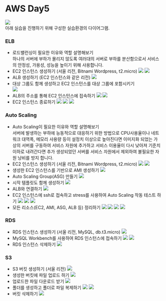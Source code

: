 # AWS Day5
![](./Day5_diagram.png)  
아래 실습을 진행하기 위해 구성한 실습환경의 다이어그램.


### ELB
- 로드밸런싱이 필요한 이유와 역할 설명해보기  
  하나의 서버에 부하가 몰리지 않도록 여러대의 서버로 부하를 분산함으로서 서비스의 안정성, 가용성, 성능을 높이기 위해 사용합니다. 
- EC2 인스턴스 생성하기 (서울 리전, Bitnami Wordpress, t2.micro)
![](../../Images/AWS/Day_5/01_Instance1.png)
![](../../Images/AWS/Day_5/02_Instance2.png)
- ALB 생성하기 (EC2 인스턴스와 같은 리전)
![](../../Images/AWS/Day_5/03_ELB.png)
- 대상 그룹도 함께 생성하고 EC2 인스턴스를 대상 그룹에 포함시키기  
![](../../Images/AWS/Day_5/04_ELB.png)
- ALB의 주소를 통해 EC2 인스턴스에 접속하기
![](../../Images/AWS/Day_5/05_ELB_Address.png)
![](../../Images/AWS/Day_5/06_ELB_Address.png)
- EC2 인스턴스 종료하기
![](../../Images/AWS/Day_5/30_Deactivate_Instances.png)
![](../../Images/AWS/Day_5/26_Delete_ELB.png)
![](../../Images/AWS/Day_5/27_Delete_ELB_Group.png)

### Auto Scaling
- Auto Scaling이 필요한 이유와 역할 설명해보기  
  서버에 발생하는 부하에 능동적으로 대응하기 위한 방법으로 CPU사용율이나 네트워크 대역폭, 메모리 사용량 등이 설정치 이상으로 높아진다면 이미지화 되었는 가상의 서버를 구동하여 서비스 자원에 추가하고 서비스 이용율이 다시 낮아져 기준치 이하로 내려간다면 추가 생성되었던 서버를 서비스 자원에서 제외하여 불필요한 자원 낭비를 방지 합니다. 
- EC2 인스턴스 생성하기 (서울 리전, Bitnami Wordpress, t2.micro)
![](../../Images/AWS/Day_5/01_Instance1.png)
![](../../Images/AWS/Day_5/02_Instance2.png)
- 생성한 EC2 인스턴스를 기반으로 AMI 생성하기
![](../../Images/AWS/Day_5/07_AMI_Create.png)
- Auto Scaling Group(ASG) 만들기
![](../../Images/AWS/Day_5/10_Auto_Scaling.png)
- 시작 템플릿도 함께 생성하기
![](../../Images/AWS/Day_5/09_Auto_Scaling.png)
- ALB와 연결하기
![](../../Images/AWS/Day_5/11_AMI_Check.png)
- EC2 인스턴스에 ssh로 접속하고 stress를 사용하여 Auto Scaling 작동 테스트 하기
![](../../Images/AWS/Day_5/12_Ready_to_Stress.png)
![](../../Images/AWS/Day_5/13_Stress.png)
![](../../Images/AWS/Day_5/14_Create_New_Intance_by_Auto_Scaling.png)
- 모든 리소스(EC2, AMI, ASG, ALB 등) 정리하기
![](../../Images/AWS/Day_5/25_Delete_AS.png)
![](../../Images/AWS/Day_5/28_Deactivate_AMI.png)
![](../../Images/AWS/Day_5/29_Unregister_Deactivated_AMI.png)
![](../../Images/AWS/Day_5/30_Deactivate_Instances.png)

### RDS
- RDS 인스턴스 생성하기 (서울 리전, MySQL, db.t3.micro)
![](../../Images/AWS/Day_5/15_Create_RDS.png)
- MySQL Workbench를 사용하여 RDS 인스턴스에 접속하기
![](../../Images/AWS/Day_5/21_Connected_RDS.png)
![](../../Images/AWS/Day_5/22_Connected_RDS.png)
- RDS 인스턴스 삭제하기
![](../../Images/AWS/Day_5/23_Delete_RDS.png)


### S3
- S3 버킷 생성하기 (서울 리전)
![](../../Images/AWS/Day_5/16_Create_Bucket.png)
- 생성한 버킷에 파일 업로드 하기
![](../../Images/AWS/Day_5/17_Upload_to_Bucket.png)
- 업로드한 파일 다운로드 받기
![](../../Images/AWS/Day_5/18_Download_from_Bucket.png)
- 폴더를 생성하고 폴더로 파일 복제하기
![](../../Images/AWS/Day_5/19_Copy_to_Folder1.png)
![](../../Images/AWS/Day_5/20_Copied_to_Folder.png)
- 버킷 삭제하기
![](../../Images/AWS/Day_5/24_Delete_Bucket.png)